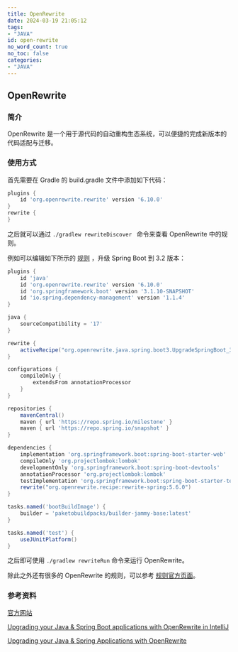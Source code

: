 ```yaml
---
title: OpenRewrite
date: 2024-03-19 21:05:12
tags:
- "JAVA"
id: open-rewrite
no_word_count: true
no_toc: false
categories:
- "JAVA"
---
```


## OpenRewrite

### 简介

OpenRewrite 是一个用于源代码的自动重构生态系统，可以便捷的完成新版本的代码适配与迁移。

### 使用方式

首先需要在 Gradle 的 build.gradle 文件中添加如下代码：

```groovy
plugins {
    id 'org.openrewrite.rewrite' version '6.10.0'
}
rewrite {
}
```

之后就可以通过 `./gradlew rewriteDiscover ` 命令来查看 OpenRewrite 中的规则。

例如可以编辑如下所示的 [规则](https://docs.openrewrite.org/recipes/java/spring/boot3/springbootproperties_3_2) ，升级 Spring Boot 到 3.2 版本：

```groovy
plugins {
    id 'java'
    id 'org.openrewrite.rewrite' version '6.10.0'
    id 'org.springframework.boot' version '3.1.10-SNAPSHOT'
    id 'io.spring.dependency-management' version '1.1.4'
}

java {
    sourceCompatibility = '17'
}

rewrite {
    activeRecipe("org.openrewrite.java.spring.boot3.UpgradeSpringBoot_3_2")
}

configurations {
    compileOnly {
        extendsFrom annotationProcessor
    }
}

repositories {
    mavenCentral()
    maven { url 'https://repo.spring.io/milestone' }
    maven { url 'https://repo.spring.io/snapshot' }
}

dependencies {
    implementation 'org.springframework.boot:spring-boot-starter-web'
    compileOnly 'org.projectlombok:lombok'
    developmentOnly 'org.springframework.boot:spring-boot-devtools'
    annotationProcessor 'org.projectlombok:lombok'
    testImplementation 'org.springframework.boot:spring-boot-starter-test'
    rewrite("org.openrewrite.recipe:rewrite-spring:5.6.0")
}

tasks.named('bootBuildImage') {
    builder = 'paketobuildpacks/builder-jammy-base:latest'
}

tasks.named('test') {
    useJUnitPlatform()
}
```

之后即可使用 `./gradlew rewriteRun` 命令来运行 OpenRewrite。

除此之外还有很多的 OpenRewrite 的规则，可以参考 [规则官方页面](https://docs.openrewrite.org/recipes)。

### 参考资料

[官方网站](https://docs.openrewrite.org/)

[Upgrading your Java & Spring Boot applications with OpenRewrite in IntelliJ](https://www.youtube.com/watch?v=e4R6AZHpAD8)

[Upgrading your Java & Spring Applications with OpenRewrite](https://github.com/danvega/rewrite)
